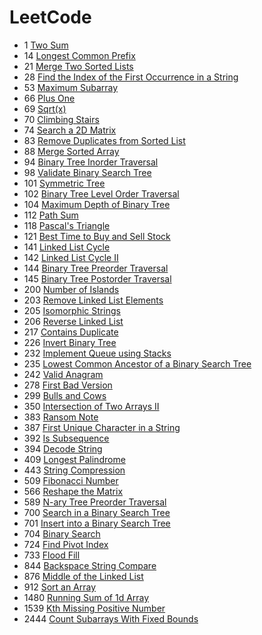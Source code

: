 # LeetCode


- 1 [Two Sum](https://leetcode.com/problems/two-sum/)
- 14 [Longest Common Prefix](https://leetcode.com/problems/longest-common-prefix/)
- 21 [Merge Two Sorted Lists](https://leetcode.com/problems/merge-two-sorted-lists/)
- 28 [Find the Index of the First Occurrence in a String](https://leetcode.com/problems/find-the-index-of-the-first-occurrence-in-a-string/)
- 53 [Maximum Subarray](https://leetcode.com/problems/maximum-subarray/)
- 66 [Plus One](https://leetcode.com/problems/plus-one/)
- 69 [Sqrt(x)](https://leetcode.com/problems/sqrtx/)
- 70 [Climbing Stairs](https://leetcode.com/problems/climbing-stairs/)
- 74 [Search a 2D Matrix](https://leetcode.com/problems/search-a-2d-matrix/)
- 83 [Remove Duplicates from Sorted List](https://leetcode.com/problems/remove-duplicates-from-sorted-list/)
- 88 [Merge Sorted Array](https://leetcode.com/problems/merge-sorted-array/)
- 94 [Binary Tree Inorder Traversal](https://leetcode.com/problems/binary-tree-inorder-traversal/)
- 98 [Validate Binary Search Tree](https://leetcode.com/problems/validate-binary-search-tree/)
- 101 [Symmetric Tree](https://leetcode.com/problems/symmetric-tree/)
- 102 [Binary Tree Level Order Traversal](https://leetcode.com/problems/binary-tree-level-order-traversal/)
- 104 [Maximum Depth of Binary Tree](https://leetcode.com/problems/maximum-depth-of-binary-tree/)
- 112 [Path Sum](https://leetcode.com/problems/path-sum/)
- 118 [Pascal's Triangle](https://leetcode.com/problems/pascals-triangle/)
- 121 [Best Time to Buy and Sell Stock](https://leetcode.com/problems/best-time-to-buy-and-sell-stock/)
- 141 [Linked List Cycle](https://leetcode.com/problems/linked-list-cycle/)
- 142 [Linked List Cycle II](https://leetcode.com/problems/linked-list-cycle-ii/)
- 144 [Binary Tree Preorder Traversal](https://leetcode.com/problems/binary-tree-preorder-traversal/)
- 145 [Binary Tree Postorder Traversal](https://leetcode.com/problems/binary-tree-postorder-traversal/)
- 200 [Number of Islands](https://leetcode.com/problems/number-of-islands/)
- 203 [Remove Linked List Elements](https://leetcode.com/problems/remove-linked-list-elements/)
- 205 [Isomorphic Strings](https://leetcode.com/problems/isomorphic-strings/)
- 206 [Reverse Linked List](https://leetcode.com/problems/reverse-linked-list/)
- 217 [Contains Duplicate](https://leetcode.com/problems/contains-duplicate/)
- 226 [Invert Binary Tree](https://leetcode.com/problems/invert-binary-tree/)
- 232 [Implement Queue using Stacks](https://leetcode.com/problems/implement-queue-using-stacks/)
- 235 [Lowest Common Ancestor of a Binary Search Tree](https://leetcode.com/problems/lowest-common-ancestor-of-a-binary-search-tree/)
- 242 [Valid Anagram](https://leetcode.com/problems/valid-anagram/)
- 278 [First Bad Version](https://leetcode.com/problems/first-bad-version/)
- 299 [Bulls and Cows](https://leetcode.com/problems/bulls-and-cows/)
- 350 [Intersection of Two Arrays II](https://leetcode.com/problems/intersection-of-two-arrays-ii/)
- 383 [Ransom Note](https://leetcode.com/problems/ransom-note/)
- 387 [First Unique Character in a String](https://leetcode.com/problems/first-unique-character-in-a-string/)
- 392 [Is Subsequence](https://leetcode.com/problems/is-subsequence/)
- 394 [Decode String](https://leetcode.com/problems/decode-string/)
- 409 [Longest Palindrome](https://leetcode.com/problems/longest-palindrome/)
- 443 [String Compression](https://leetcode.com/problems/string-compression/)
- 509 [Fibonacci Number](https://leetcode.com/problems/fibonacci-number/)
- 566 [Reshape the Matrix](https://leetcode.com/problems/reshape-the-matrix/)
- 589 [N-ary Tree Preorder Traversal](https://leetcode.com/problems/n-ary-tree-preorder-traversal/)
- 700 [Search in a Binary Search Tree](https://leetcode.com/problems/search-in-a-binary-search-tree/)
- 701 [Insert into a Binary Search Tree](https://leetcode.com/problems/insert-into-a-binary-search-tree/)
- 704 [Binary Search](https://leetcode.com/problems/binary-search/)
- 724 [Find Pivot Index](https://leetcode.com/problems/find-pivot-index/)
- 733 [Flood Fill](https://leetcode.com/problems/flood-fill/)
- 844 [Backspace String Compare](https://leetcode.com/problems/backspace-string-compare/)
- 876 [Middle of the Linked List](https://leetcode.com/problems/middle-of-the-linked-list/)
- 912 [Sort an Array](https://leetcode.com/problems/sort-an-array/)
- 1480 [Running Sum of 1d Array](https://leetcode.com/problems/running-sum-of-1d-array/)
- 1539 [Kth Missing Positive Number](https://leetcode.com/problems/kth-missing-positive-number/)
- 2444 [Count Subarrays With Fixed Bounds](https://leetcode.com/problems/count-subarrays-with-fixed-bounds/)
